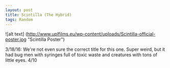 ```yaml
---
layout: post
title: Scintilla (The Hybrid)
tags: Random
---
```


![alt text] (http://www.uplfilms.eu/wp-content/uploads/Scintilla-official-poster.jpg "Scintilla Poster")

3/18/16: We're not even sure the correct title for this one. Super weird, but it had bug men with syringes full of toxic waste and creatures with tons of little eyes. 4/10
